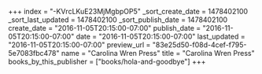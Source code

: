 +++
index = "-KVrcLKuE23MjMgbpOP5"
_sort_create_date = 1478402100
_sort_last_updated = 1478402100
_sort_publish_date = 1478402100
create_date = "2016-11-05T20:15:00-07:00"
publish_date = "2016-11-05T20:15:00-07:00"
date = "2016-11-05T20:15:00-07:00"
last_updated = "2016-11-05T20:15:00-07:00"
preview_url = "83e25d50-f08d-4cef-f795-5e7083fbc478"
name = "Carolina Wren Press"
title = "Carolina Wren Press"
books_by_this_publisher = ["books/hola-and-goodbye"]
+++
